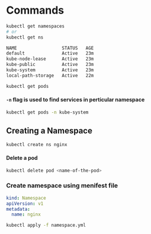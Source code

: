 # Commands

```bash
kubectl get namespaces
# or
kubectl get ns
```

```bash
NAME                 STATUS   AGE
default              Active   23m
kube-node-lease      Active   23m
kube-public          Active   23m
kube-system          Active   23m
local-path-storage   Active   22m
```

```bash
kubectl get pods
```

#### `-n` flag is used to find services in perticular namespace

```bash
kubectl get pods -n kube-system
```

## Creating a Namespace

```bash
kubectl create ns nginx
```

#### Delete a pod

```bash
kubectl delete pod <name-of-the-pod>
```

### Create namespace using menifest file

```yaml
kind: Namespace
apiVersion: v1
metadata:
  name: nginx
```

```bash
kubectl apply -f namespace.yml
```

